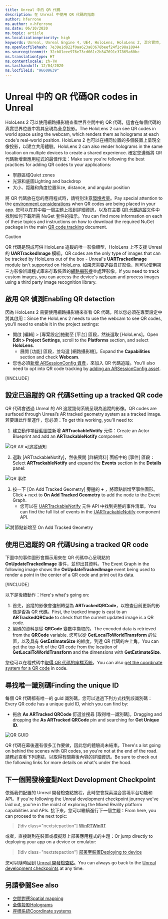 ```yaml
---
title: Unreal 中的 QR 代碼
description: 在 Unreal 中使用 QR 代碼的指南
author: hferrone
ms.author: v-hferrone
ms.date: 06/10/2020
ms.topic: article
ms.localizationpriority: high
keywords: Unreal, Unreal Engine 4, UE4, HoloLens, HoloLens 2, 混合實境, 開發, 功能, 文件, 指南, 全像投影, qr 代碼, 混合實境頭戴式裝置, windows 混合實境頭戴式裝置, 虛擬實境頭戴式裝置
ms.openlocfilehash: 7e39e1d822f0aa623a83678beef24f2c98a18944
ms.sourcegitcommit: 32cb81eee976e73cd661c2b347691c37865a60bc
ms.translationtype: HT
ms.contentlocale: zh-TW
ms.lasthandoff: 12/04/2020
ms.locfileid: "96609639"
---
```

# <a name="qr-codes-in-unreal"></a><span data-ttu-id="926cb-104">Unreal 中的 QR 代碼</span><span class="sxs-lookup"><span data-stu-id="926cb-104">QR codes in Unreal</span></span>

<span data-ttu-id="926cb-105">HoloLens 2 可以使用網路攝影機查看世界空間中的 QR 代碼，這會在每個代碼的真實世界位置中將其呈現為全息投影。</span><span class="sxs-lookup"><span data-stu-id="926cb-105">The HoloLens 2 can see QR codes in world space using the webcam, which renders them as holograms at each code's real-world position.</span></span> <span data-ttu-id="926cb-106">HoloLens 2 也可以在相同位置的多個裝置上呈現全像投影，以建立共用體驗。</span><span class="sxs-lookup"><span data-stu-id="926cb-106">HoloLens 2 can also render holograms in the same location on multiple devices to create a shared experience.</span></span> <span data-ttu-id="926cb-107">確定您遵循將 QR 代碼新增至應用程式的最佳作法：</span><span class="sxs-lookup"><span data-stu-id="926cb-107">Make sure you're following the best practices for adding QR codes to your applications:</span></span>

- <span data-ttu-id="926cb-108">寧靜區域</span><span class="sxs-lookup"><span data-stu-id="926cb-108">Quiet zones</span></span>
- <span data-ttu-id="926cb-109">光源和底圖</span><span class="sxs-lookup"><span data-stu-id="926cb-109">Lighting and backdrop</span></span>
- <span data-ttu-id="926cb-110">大小、距離和角度位置</span><span class="sxs-lookup"><span data-stu-id="926cb-110">Size, distance, and angular position</span></span>

<span data-ttu-id="926cb-111">將 QR 代碼放在您的應用程式時，請特別注意[環境考量](../../environment-considerations-for-hololens.md)。</span><span class="sxs-lookup"><span data-stu-id="926cb-111">Pay special attention to the [environment considerations](../../environment-considerations-for-hololens.md) when QR codes are being placed in your app.</span></span> <span data-ttu-id="926cb-112">您可以在其中每一個主題上找到詳細資訊，以及在主要 [QR 代碼追蹤](../platform-capabilities-and-apis/qr-code-tracking.md)文件中找到如何下載所需 NuGet 套件的指示。</span><span class="sxs-lookup"><span data-stu-id="926cb-112">You can find more information on each of these topics and instructions on how to download the required NuGet package in the main [QR code tracking](../platform-capabilities-and-apis/qr-code-tracking.md) document.</span></span>

> [!CAUTION]
> <span data-ttu-id="926cb-113">QR 代碼是現成可供 HoloLens 追蹤的唯一影像類型，HoloLens 上不支援 Unreal 的 **UARTrackedImage** 模組。</span><span class="sxs-lookup"><span data-stu-id="926cb-113">QR codes are the only type of images that can be tracked by HoloLens out of the box - Unreal's **UARTrackedImage** module isn't supported on HoloLens.</span></span> <span data-ttu-id="926cb-114">如果您需要追蹤自訂影像，則可以使用第三方影像辨識程式庫來存取裝置的[網路攝影機](unreal-hololens-camera.md)並處理影像。</span><span class="sxs-lookup"><span data-stu-id="926cb-114">If you need to track custom images, you can access the device's [webcam](unreal-hololens-camera.md) and process images using a third party image recognition library.</span></span> 

## <a name="enabling-qr-detection"></a><span data-ttu-id="926cb-115">啟用 QR 偵測</span><span class="sxs-lookup"><span data-stu-id="926cb-115">Enabling QR detection</span></span>
<span data-ttu-id="926cb-116">因為 HoloLens 2 需要使用網路攝影機來查看 QR 代碼，所以您必須在專案設定中將其啟用：</span><span class="sxs-lookup"><span data-stu-id="926cb-116">Since the HoloLens 2 needs to use the webcam to see QR codes, you'll need to enable it in the project settings:</span></span>
- <span data-ttu-id="926cb-117">開啟 [編輯] > [專案設定]捲動至 [平台] 區段，然後選取 [HoloLens]。</span><span class="sxs-lookup"><span data-stu-id="926cb-117">Open **Edit > Project Settings**, scroll to the **Platforms** section, and select **HoloLens**.</span></span>
    + <span data-ttu-id="926cb-118">展開 [功能] 區段，並勾選 [網路攝影機]。</span><span class="sxs-lookup"><span data-stu-id="926cb-118">Expand the **Capabilities** section and check **Webcam**.</span></span>  
- <span data-ttu-id="926cb-119">您也必須[新增 ARSessionConfig 資產](https://docs.microsoft.com/windows/mixed-reality/unreal-uxt-ch3#adding-the-session-asset)，來加入 QR 代碼追蹤。</span><span class="sxs-lookup"><span data-stu-id="926cb-119">You'll also need to opt into QR code tracking by [adding an ARSessionConfig asset](https://docs.microsoft.com/windows/mixed-reality/unreal-uxt-ch3#adding-the-session-asset).</span></span>

[!INCLUDE[](includes/tabs-qr-codes-1.md)]

## <a name="setting-up-a-tracked-qr-code"></a><span data-ttu-id="926cb-120">設定已追蹤的 QR 代碼</span><span class="sxs-lookup"><span data-stu-id="926cb-120">Setting up a tracked QR code</span></span>

<span data-ttu-id="926cb-121">QR 代碼會透過 Unreal 的 AR 追蹤幾何系統呈現為追蹤的影像。</span><span class="sxs-lookup"><span data-stu-id="926cb-121">QR codes are surfaced through Unreal’s AR tracked geometry system as a tracked image.</span></span> <span data-ttu-id="926cb-122">若要讓此作業運作，您必須：</span><span class="sxs-lookup"><span data-stu-id="926cb-122">To get this working, you'll need to:</span></span>
1. <span data-ttu-id="926cb-123">建立動作項目藍圖並新增 **ARTrackableNotify** 元件：</span><span class="sxs-lookup"><span data-stu-id="926cb-123">Create an Actor Blueprint and add an **ARTrackableNotify** component:</span></span>

![QR AR 可追蹤通知](images/unreal-spatialmapping-artrackablenotify.PNG)

2. <span data-ttu-id="926cb-125">選取 [ARTrackableNotify]，然後展開 [詳細資料] 面板中的 [事件] 區段：</span><span class="sxs-lookup"><span data-stu-id="926cb-125">Select **ARTrackableNotify** and expand the **Events** section in the **Details** panel:</span></span>

![QR 事件](images/unreal-spatialmapping-events.PNG)

3. <span data-ttu-id="926cb-127">按一下 [On Add Tracked Geometry] 旁邊的 **+** ，將節點新增至事件圖形。</span><span class="sxs-lookup"><span data-stu-id="926cb-127">Click **+** next to **On Add Tracked Geometry** to add the node to the Event Graph.</span></span>
    - <span data-ttu-id="926cb-128">您可以在 [UARTrackableNotify](https://docs.unrealengine.com/API/Runtime/AugmentedReality/UARTrackableNotifyComponent/index.html) 元件 API 中找到完整的事件清單。</span><span class="sxs-lookup"><span data-stu-id="926cb-128">You can find the full list of events in the [UARTrackableNotify](https://docs.unrealengine.com/API/Runtime/AugmentedReality/UARTrackableNotifyComponent/index.html) component API.</span></span>

![將節點新增至 On Add Tracked Geometry](images/unreal-qr-codes-tracked-geometry.png)

## <a name="using-a-tracked-qr-code"></a><span data-ttu-id="926cb-130">使用已追蹤的 QR 代碼</span><span class="sxs-lookup"><span data-stu-id="926cb-130">Using a tracked QR code</span></span>
<span data-ttu-id="926cb-131">下圖中的事件圖形會顯示用來在 QR 代碼中心呈現點的 **OnUpdateTrackedImage** 事件，並印出其資料。</span><span class="sxs-lookup"><span data-stu-id="926cb-131">The Event Graph in the following image shows the **OnUpdateTrackedImage** event being used to render a point in the center of a QR code and print out its data.</span></span>

[!INCLUDE[](includes/tabs-qr-codes-2.md)]

<span data-ttu-id="926cb-132">以下是後續動作：</span><span class="sxs-lookup"><span data-stu-id="926cb-132">Here's what's going on:</span></span>
1. <span data-ttu-id="926cb-133">首先，追蹤的影像會強制轉型為 **ARTrackedQRCode**，以檢查目前更新的影像是否為 QR 代碼。</span><span class="sxs-lookup"><span data-stu-id="926cb-133">First, the tracked image is cast to an **ARTrackedQRCode** to check that the current updated image is a QR code.</span></span>  
2. <span data-ttu-id="926cb-134">編碼的資料是從 **QRCode** 變數中擷取的。</span><span class="sxs-lookup"><span data-stu-id="926cb-134">The encoded data is retrieved from the **QRCode** variable.</span></span> <span data-ttu-id="926cb-135">您可以從 **GetLocalToWorldTransform** 的位置，以及具有 **GetEstimateSize** 的維度，到達 QR 代碼的左上角。</span><span class="sxs-lookup"><span data-stu-id="926cb-135">You can get the top-left of the QR code from the location of **GetLocalToWorldTransform** and the dimensions with **GetEstimateSize**.</span></span>

<span data-ttu-id="926cb-136">您也可以在程式碼中[取得 QR 代碼的座標系統](https://docs.microsoft.com/windows/mixed-reality/qr-code-tracking#getting-the-coordinate-system-for-a-qr-code)。</span><span class="sxs-lookup"><span data-stu-id="926cb-136">You can also [get the coordinate system for a QR code](https://docs.microsoft.com/windows/mixed-reality/qr-code-tracking#getting-the-coordinate-system-for-a-qr-code) in code.</span></span>

## <a name="finding-the-unique-id"></a><span data-ttu-id="926cb-137">尋找唯一識別碼</span><span class="sxs-lookup"><span data-stu-id="926cb-137">Finding the unique ID</span></span>
<span data-ttu-id="926cb-138">每個 QR 代碼都有唯一的 guid 識別碼，您可以透過下列方式找到該識別碼：</span><span class="sxs-lookup"><span data-stu-id="926cb-138">Every QR code has a unique guid ID, which you can find by:</span></span>
- <span data-ttu-id="926cb-139">拖放 **As ARTracked QRCode** 釘選並搜尋 [取得唯一識別碼]。</span><span class="sxs-lookup"><span data-stu-id="926cb-139">Dragging and dropping the **As ARTracked QRCode**  pin and searching for **Get Unique ID**.</span></span>

![QR GUID](images/unreal-qr-guid.PNG)

<span data-ttu-id="926cb-141">QR 代碼在幕後還有很多工作要做，因此您的體驗尚未結束。</span><span class="sxs-lookup"><span data-stu-id="926cb-141">There's a lot going on behind the scenes with QR codes, so you're not at the end of the road.</span></span> <span data-ttu-id="926cb-142">請務必查看下列連結，以取得有關幕後內容的詳細資訊。</span><span class="sxs-lookup"><span data-stu-id="926cb-142">Be sure to check out the following links for more details on what's under the hood.</span></span>

## <a name="next-development-checkpoint"></a><span data-ttu-id="926cb-143">下一個開發檢查點</span><span class="sxs-lookup"><span data-stu-id="926cb-143">Next Development Checkpoint</span></span>

<span data-ttu-id="926cb-144">依循我們配置的 Unreal 開發檢查點旅程，此時您會探索混合實境平台功能和 API。</span><span class="sxs-lookup"><span data-stu-id="926cb-144">If you're following the Unreal development checkpoint journey we've laid out, you're in the midst of exploring the Mixed Reality platform capabilities and APIs.</span></span> <span data-ttu-id="926cb-145">接下來，您可以繼續進行下一個主題：</span><span class="sxs-lookup"><span data-stu-id="926cb-145">From here, you can proceed to the next topic:</span></span>

> [!div class="nextstepaction"]
> [<span data-ttu-id="926cb-146">WinRT</span><span class="sxs-lookup"><span data-stu-id="926cb-146">WinRT</span></span>](unreal-winRT.md)

<span data-ttu-id="926cb-147">或者，直接跳到在裝置或模擬器上部署應用程式的主題：</span><span class="sxs-lookup"><span data-stu-id="926cb-147">Or jump directly to deploying your app on a device or emulator:</span></span>

> [!div class="nextstepaction"]
> [<span data-ttu-id="926cb-148">部署至裝置</span><span class="sxs-lookup"><span data-stu-id="926cb-148">Deploying to device</span></span>](unreal-deploying.md)

<span data-ttu-id="926cb-149">您可以隨時回到 [Unreal 開發檢查點](unreal-development-overview.md#3-platform-capabilities-and-apis)。</span><span class="sxs-lookup"><span data-stu-id="926cb-149">You can always go back to the [Unreal development checkpoints](unreal-development-overview.md#3-platform-capabilities-and-apis) at any time.</span></span>

## <a name="see-also"></a><span data-ttu-id="926cb-150">另請參閱</span><span class="sxs-lookup"><span data-stu-id="926cb-150">See also</span></span>
* [<span data-ttu-id="926cb-151">空間對應</span><span class="sxs-lookup"><span data-stu-id="926cb-151">Spatial mapping</span></span>](../../design/spatial-mapping.md)
* [<span data-ttu-id="926cb-152">全像投影</span><span class="sxs-lookup"><span data-stu-id="926cb-152">Holograms</span></span>](../../discover/hologram.md)
* [<span data-ttu-id="926cb-153">座標系統</span><span class="sxs-lookup"><span data-stu-id="926cb-153">Coordinate systems</span></span>](../../design/coordinate-systems.md)

